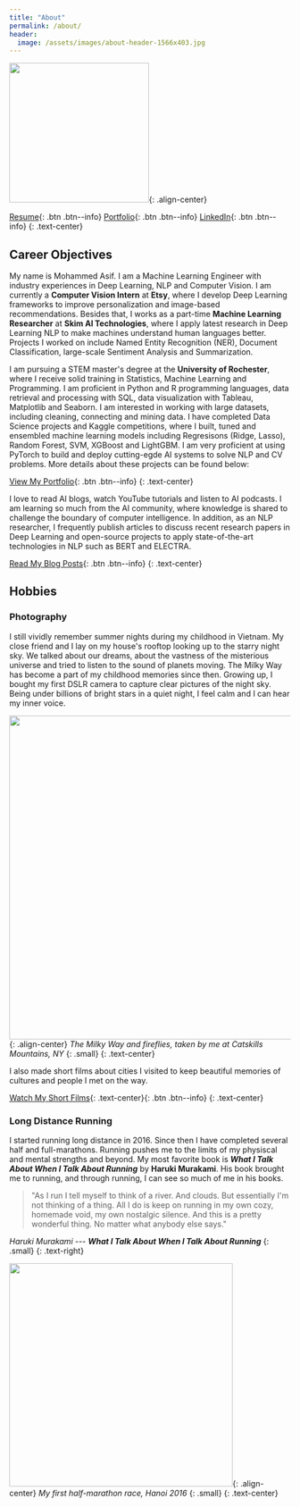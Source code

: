 ```yaml
---
title: "About"
permalink: /about/
header:
  image: /assets/images/about-header-1566x403.jpg
---
```


<img src="https://datacrunchcentral.github.io/assets/images/about-me-600x600.png" width="250">{: .align-center}

[Resume](https://datacrunchcentral.github.io/cv/){: .btn .btn--info} [Portfolio](https://datacrunchcentral.github.io/portfolio/){: .btn .btn--info} [LinkedIn](https://www.linkedin.com/in/mohdasif81/){: .btn .btn--info}
{: .text-center}

## Career Objectives
My name is Mohammed Asif. I am a Machine Learning Engineer with industry experiences in Deep Learning, NLP and Computer Vision. I am currently a **Computer Vision Intern** at **Etsy**, where I develop Deep Learning frameworks to improve personalization and image-based recommendations. Besides that, I works as a part-time **Machine Learning Researcher** at **Skim AI Technologies**, where I apply latest research in Deep Learning NLP to make machines understand human languages better. Projects I worked on include Named Entity Recognition (NER), Document Classification, large-scale Sentiment Analysis and Summarization.

I am pursuing a STEM master's degree at the **University of Rochester**, where I receive solid training in Statistics, Machine Learning and Programming. I am proficient in Python and R programming languages, data retrieval and processing with SQL, data visualization with Tableau, Matplotlib and Seaborn. I am interested in working with large datasets, including cleaning, connecting and mining data. I have completed Data Science projects and Kaggle competitions, where I built, tuned and ensembled machine learning models including Regresisons (Ridge, Lasso), Random Forest, SVM, XGBoost and LightGBM. I am very proficient at using PyTorch to build and deploy cutting-egde AI systems to solve NLP and CV problems. More details about these projects can be found below:

[View My Portfolio](https://datacrunchcentral.github.io/portfolio/){: .btn .btn--info}
{: .text-center}

I love to read AI blogs, watch YouTube tutorials and listen to AI podcasts. I am learning so much from the AI community, where knowledge is shared to challenge the boundary of computer intelligence. In addition, as an NLP researcher, I frequently publish articles to discuss recent research papers in Deep Learning and open-source projects to apply state-of-the-art technologies in NLP such as BERT and ELECTRA.

[Read My Blog Posts](https://datacrunchcentral.github.io/posts/){: .btn .btn--info}
{: .text-center}

## Hobbies
### Photography
I still vividly remember summer nights during my childhood in Vietnam. My close friend and I lay on my house's rooftop looking up to the starry night sky. We talked about our dreams, about the vastness of the misterious universe and tried to listen to the sound of planets moving. The Milky Way has become a part of my childhood memories since then. Growing up, I bought my first DSLR camera to capture clear pictures of the night sky. Being under billions of bright stars in a quiet night, I feel calm and I can hear my inner voice.

<img src="https://datacrunchcentral.github.io/assets/images/milkyway-1280x856.jpg" width="580">{: .align-center}
*The Milky Way and fireflies, taken by me at Catskills Mountains, NY*
{: .small}
{: .text-center}

I also made short films about cities I visited to keep beautiful memories of cultures and people I met on the way.

[Watch My Short Films](https://datacrunchcentral.github.io/films/){: .text-center}{: .btn .btn--info}
{: .text-center}

### Long Distance Running
I started running long distance in 2016. Since then I have completed several half and full-marathons. Running pushes me to the limits of my physiscal and mental strengths and beyond. My most favorite book is ***What I Talk About When I Talk About Running*** by **Haruki Murakami**. His book brought me to running, and through running, I can see so much of me in his books.

> "As I run I tell myself to think of a river. And clouds. But essentially I'm not thinking of a thing. All I do is keep on running in my own cozy, homemade void, my own nostalgic silence. And this is a pretty wonderful thing. No matter what anybody else says."

<cite>Haruki Murakami</cite> --- ***What I Talk About When I Talk About Running***
{: .small}
{: .text-right}

<img src="https://datacrunchcentral.github.io/assets/images/lbm-2015.jpg" width="400">{: .align-center}
*My first half-marathon race, Hanoi 2016*
{: .small}
{: .text-center}
